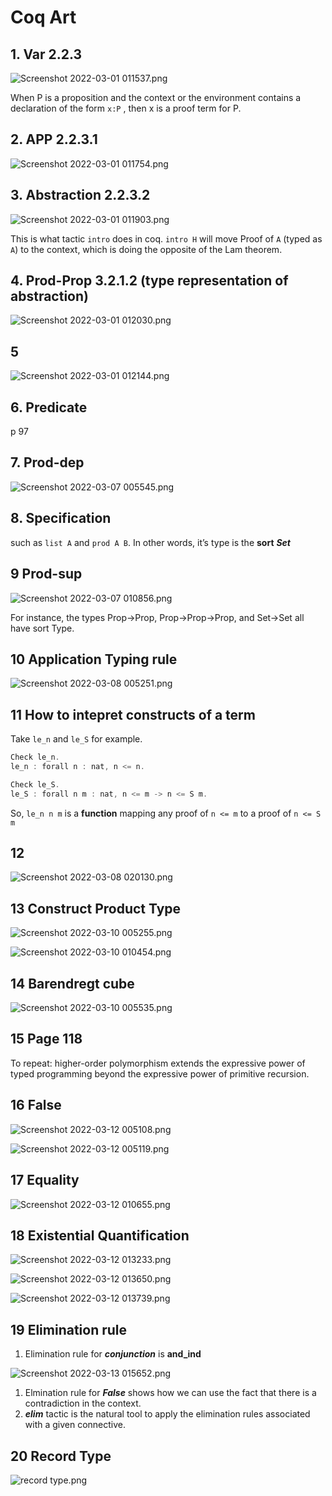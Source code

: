# Coq Art

## 1. Var 2.2.3

![Screenshot 2022-03-01 011537.png](Coq%20Art%20pics/Screenshot_2022-03-01_011537.png)

When P is a proposition and the context or the environment contains a declaration of the form `x:P` , then x is a proof term for P.

## 2. APP 2.2.3.1

![Screenshot 2022-03-01 011754.png](Coq%20Art%20pics/Screenshot_2022-03-01_011754.png)

## 3. Abstraction 2.2.3.2

![Screenshot 2022-03-01 011903.png](Coq%20Art%20pics/Screenshot_2022-03-01_011903.png)

This is what tactic `intro` does in coq. `intro H` will move Proof of `A` (typed as `A`) to the context, which is doing the opposite of the Lam theorem.

## 4. Prod-Prop 3.2.1.2 (type representation of abstraction)

![Screenshot 2022-03-01 012030.png](Coq%20Art%20pics/Screenshot_2022-03-01_012030.png)

## 5

![Screenshot 2022-03-01 012144.png](Coq%20Art%20pics/Screenshot_2022-03-01_012144.png)

## 6. Predicate

p 97

## 7. Prod-dep

![Screenshot 2022-03-07 005545.png](Coq%20Art%20pics/Screenshot_2022-03-07_005545.png)

## 8. Specification

such as `list A` and `prod A B`. In other words, it’s type is the **sort** ***Set***

## 9 Prod-sup

![Screenshot 2022-03-07 010856.png](Coq%20Art%20pics/Screenshot_2022-03-07_010856.png)

For instance, the types Prop→Prop, Prop→Prop→Prop, and Set→Set all have sort Type.

## 10 Application Typing rule

![Screenshot 2022-03-08 005251.png](Coq%20Art%20pics/Screenshot_2022-03-08_005251.png)

## 11 How to intepret constructs of a term

Take `le_n` and `le_S` for example.

```jsx
Check le_n.
le_n : forall n : nat, n <= n.

Check le_S.
le_S : forall n m : nat, n <= m -> n <= S m.  
```

So, `le_n n m` is a **function** mapping any proof of `n <= m` to a proof of  `n <= S m`

## 12

![Screenshot 2022-03-08 020130.png](Coq%20Art%20pics/Screenshot_2022-03-08_020130.png)

## 13 Construct Product Type

![Screenshot 2022-03-10 005255.png](Coq%20Art%20pics/Screenshot_2022-03-10_005255.png)

![Screenshot 2022-03-10 010454.png](Coq%20Art%20pics/Screenshot_2022-03-10_010454.png)

## 14 Barendregt cube

![Screenshot 2022-03-10 005535.png](Coq%20Art%20pics/Screenshot_2022-03-10_005535.png)

## 15 Page 118

To repeat: higher-order polymorphism extends the expressive power of typed programming beyond the expressive power of primitive recursion.

## 16 False

![Screenshot 2022-03-12 005108.png](Coq%20Art%20pics/Screenshot_2022-03-12_005108.png)

![Screenshot 2022-03-12 005119.png](Coq%20Art%20pics/Screenshot_2022-03-12_005119.png)

## 17 Equality

![Screenshot 2022-03-12 010655.png](Coq%20Art%20pics/Screenshot_2022-03-12_010655.png)

## 18 Existential Quantification

![Screenshot 2022-03-12 013233.png](Coq%20Art%20pics/Screenshot_2022-03-12_013233.png)

![Screenshot 2022-03-12 013650.png](Coq%20Art%20pics/Screenshot_2022-03-12_013650.png)

![Screenshot 2022-03-12 013739.png](Coq%20Art%20pics/Screenshot_2022-03-12_013739.png)

## 19 Elimination rule

1. Elimination rule for ***conjunction*** is **and_ind** 

![Screenshot 2022-03-13 015652.png](Coq%20Art%20pics/Screenshot_2022-03-13_015652.png)

1. Elmination rule for ***False*** shows how we can use the fact that there is a contradiction in the context.
2. ***elim*** tactic is the natural tool to apply the elimination rules associated with a given connective.

## 20 Record Type

![record type.png](Coq%20Art%20pics/record_type.png)
